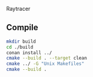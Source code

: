 Raytracer


## Compile
```bash
mkdir build
cd ./build
conan install ../
cmake --build . --target clean
cmake ../ -G "Unix Makefiles" 
cmake --build .
```
